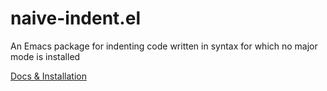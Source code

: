 # naive-indent.el
An Emacs package for indenting code written in syntax for which no major mode is installed

[Docs & Installation](https://sam-roth.github.io/naive-indent.el/)
